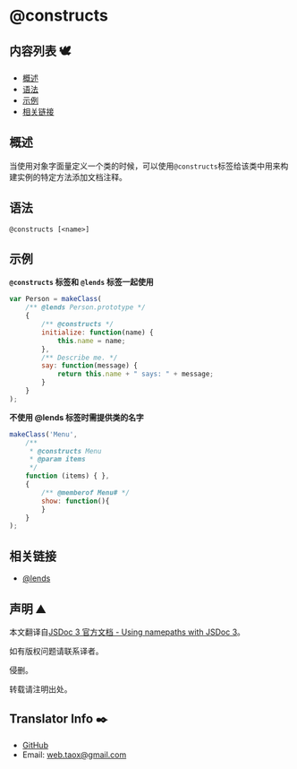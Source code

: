 # @constructs

## 内容列表 🕊️

* [概述](#overview "overview")
* [语法](#syntax "syntax")
* [示例](#examples "examples")
* [相关链接](#related "related links")

## <span id="overview">概述</span>

当使用对象字面量定义一个类的时候，可以使用`@constructs`标签给该类中用来构建实例的特定方法添加文档注释。

## <span id="syntax">语法</span>

`@constructs [<name>]`

## <span id="examples">示例</span>

**`@constructs` 标签和 `@lends` 标签一起使用**

```javascript
var Person = makeClass(
    /** @lends Person.prototype */
    {
        /** @constructs */
        initialize: function(name) {
            this.name = name;
        },
        /** Describe me. */
        say: function(message) {
            return this.name + " says: " + message;
        }
    }
);
```

**不使用 @lends 标签时需提供类的名字**

```javascript
makeClass('Menu',
    /**
     * @constructs Menu
     * @param items
     */
    function (items) { },
    {
        /** @memberof Menu# */
        show: function(){
        }
    }
);
```

## <span id="related">相关链接</span>

* [@lends](https://ninjiahub.github.io/JSDoc/docs/tags/lends "tag @lends")

## 声明 ⛰️

本文翻译自[JSDoc 3 官方文档 - Using namepaths with JSDoc 3](http://usejsdoc.org/about-namepaths.html "namepaths")。

如有版权问题请联系译者。

侵删。

转载请注明出处。

## Translator Info ✒️

* [GitHub](https://github.com/Tao-Quixote)
* Email: <web.taox@gmail.com>